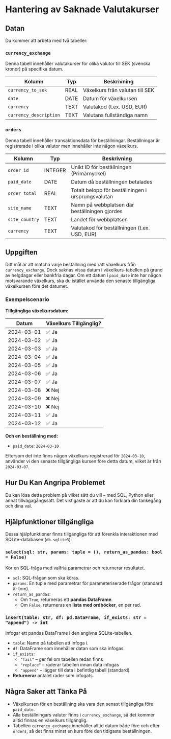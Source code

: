 # Hantering av Saknade Valutakurser

## Datan
Du kommer att arbeta med två tabeller:

### `currency_exchange`
Denna tabell innehåller valutakurser för olika valutor till SEK (svenska kronor) på specifika datum.

| Kolumn                | Typ   | Beskrivning                                |
|------------------------|--------|---------------------------------------------|
| `currency_to_sek`     | REAL   | Växelkurs från valutan till SEK             |
| `date`                | DATE   | Datum för växelkursen                       |
| `currency`            | TEXT   | Valutakod (t.ex. USD, EUR)                  |
| `currency_description`| TEXT   | Valutans fullständiga namn                  |

### `orders`
Denna tabell innehåller transaktionsdata för beställningar. Beställningar är registrerade i olika valutor men innehåller inte någon växelkurs.

| Kolumn         | Typ     | Beskrivning                                               |
|----------------|----------|------------------------------------------------------------|
| `order_id`     | INTEGER  | Unikt ID för beställningen (Primärnyckel)                 |
| `paid_date`    | DATE     | Datum då beställningen betalades                          |
| `order_total`  | REAL     | Totalt belopp för beställningen i ursprungsvalutan       |
| `site_name`    | TEXT     | Namn på webbplatsen där beställningen gjordes            |
| `site_country` | TEXT     | Landet för webbplatsen                                   |
| `currency`     | TEXT     | Valutakod för beställningen (t.ex. USD, EUR)             |

## Uppgiften
Ditt mål är att matcha varje beställning med rätt växelkurs från `currency_exchange`. Dock saknas vissa datum i växelkurs-tabellen på grund av helgdagar eller bankfria dagar. Om ett datum i `paid_date` inte har någon motsvarande växelkurs, ska du istället använda den senaste tillgängliga växelkursen före det datumet.

### Exempelscenario
**Tillgängliga växelkursdatum:**

| Datum        | Växelkurs Tillgänglig? |
|--------------|-------------------------|
| 2024-03-01   | ✅ Ja                    |
| 2024-03-02   | ✅ Ja                    |
| 2024-03-03   | ✅ Ja                    |
| 2024-03-04   | ✅ Ja                    |
| 2024-03-05   | ✅ Ja                    |
| 2024-03-06   | ✅ Ja                    |
| 2024-03-07   | ✅ Ja                    |
| 2024-03-08   | ❌ Nej                   |
| 2024-03-09   | ❌ Nej                   |
| 2024-03-10   | ❌ Nej                   |
| 2024-03-11   | ✅ Ja                    |
| 2024-03-12   | ✅ Ja                    |

**Och en beställning med:**
- `paid_date`: `2024-03-10`

Eftersom det inte finns någon växelkurs registrerad för `2024-03-10`, använder vi den senaste tillgängliga kursen före detta datum, vilket är från `2024-03-07`.

## Hur Du Kan Angripa Problemet
Du kan lösa detta problem på vilket sätt du vill – med SQL, Python eller annat tillvägagångssätt. Det viktigaste är att du kan förklara din tankegång och dina val.

## Hjälpfunktioner tillgängliga
Dessa hjälpfunktioner finns tillgängliga för att förenkla interaktionen med SQLite-databasen (`db.sqlite3`):

### `select(sql: str, params: tuple = (), return_as_pandas: bool = False)`
Kör en SQL-fråga med valfria parametrar och returnerar resultatet.

- `sql`: SQL-frågan som ska köras.  
- `params`: En tuple med parametrar för parameteriserade frågor (standard är tom).  
- `return_as_pandas`:  
  - Om `True`, returneras ett **pandas DataFrame**.  
  - Om `False`, returneras en **lista med ordböcker**, en per rad.

### `insert(table: str, df: pd.DataFrame, if_exists: str = "append") -> int`
Infogar ett pandas DataFrame i den angivna SQLite-tabellen.

- `table`: Namn på tabellen att infoga i.  
- `df`: DataFrame som innehåller datan som ska infogas.  
- `if_exists`:  
  - `"fail"` – ger fel om tabellen redan finns  
  - `"replace"` – raderar tabellen innan data infogas  
  - `"append"` – lägger till data i befintlig tabell (standard)  
- **Returnerar** antalet rader som infogats.

## Några Saker att Tänka På
- Växelkursen för en beställning ska vara den senast tillgängliga före `paid_date`.
- Alla beställningars valutor finns i `currency_exchange`, så det kommer alltid finnas en växelkurs tillgänglig.
- Tabellen `currency_exchange` innehåller alltid datum både före och efter `orders`, så det finns minst en kurs före den tidigaste beställningen.
